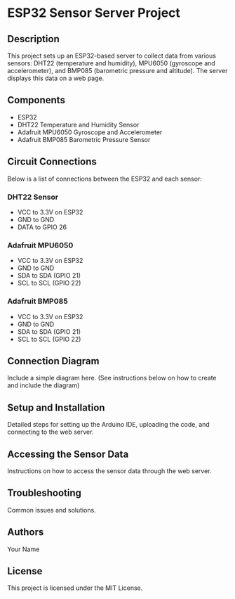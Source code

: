 # ESP32 Sensor Server Project

## Description
This project sets up an ESP32-based server to collect data from various sensors: DHT22 (temperature and humidity), MPU6050 (gyroscope and accelerometer), and BMP085 (barometric pressure and altitude). The server displays this data on a web page.

## Components
- ESP32
- DHT22 Temperature and Humidity Sensor
- Adafruit MPU6050 Gyroscope and Accelerometer
- Adafruit BMP085 Barometric Pressure Sensor

## Circuit Connections
Below is a list of connections between the ESP32 and each sensor:

### DHT22 Sensor
- VCC to 3.3V on ESP32
- GND to GND
- DATA to GPIO 26

### Adafruit MPU6050
- VCC to 3.3V on ESP32
- GND to GND
- SDA to SDA (GPIO 21)
- SCL to SCL (GPIO 22)

### Adafruit BMP085
- VCC to 3.3V on ESP32
- GND to GND
- SDA to SDA (GPIO 21)
- SCL to SCL (GPIO 22)

## Connection Diagram
Include a simple diagram here. (See instructions below on how to create and include the diagram)

## Setup and Installation
Detailed steps for setting up the Arduino IDE, uploading the code, and connecting to the web server.

## Accessing the Sensor Data
Instructions on how to access the sensor data through the web server.

## Troubleshooting
Common issues and solutions.

## Authors
Your Name

## License
This project is licensed under the MIT License.
